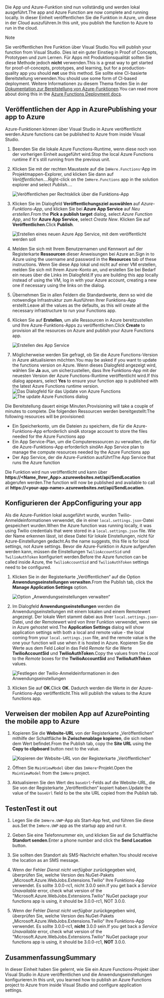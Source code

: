 <span data-ttu-id="ea363-101">Die App und Azure-Funktion sind nun vollständig und werden lokal ausgeführt.</span><span class="sxs-lookup"><span data-stu-id="ea363-101">The app and Azure Function are now complete and running locally.</span></span> <span data-ttu-id="ea363-102">In dieser Einheit veröffentlichen Sie die Funktion in Azure, um diese in der Cloud auszuführen.</span><span class="sxs-lookup"><span data-stu-id="ea363-102">In this unit, you publish the function to Azure to run in the cloud.</span></span>

> [!Note]
> <span data-ttu-id="ea363-103">Sie veröffentlichen Ihre Funktion über Visual Studio.</span><span class="sxs-lookup"><span data-stu-id="ea363-103">You will publish your function from Visual Studio.</span></span> <span data-ttu-id="ea363-104">Dies ist ein guter Einstieg in Proof of Concepts, Prototypen und zum Lernen. Für Apps mit Produktionsqualität sollten Sie diese Methode jedoch **nicht** verwenden.</span><span class="sxs-lookup"><span data-stu-id="ea363-104">This is a great way to get started for proof-of-concepts, prototypes, and learning, but for a production-quality app you should **not** use this method.</span></span> <span data-ttu-id="ea363-105">Sie sollte eine CI-basierte Bereitstellung verwenden.</span><span class="sxs-lookup"><span data-stu-id="ea363-105">You should use some form of CI-based deployment.</span></span> <span data-ttu-id="ea363-106">Weitere Informationen zu diesem Thema finden Sie in der [Dokumentation zur Bereitstellung von Azure-Funktionen](https://docs.microsoft.com/azure/azure-functions/functions-continuous-deployment?azure-portal=true).</span><span class="sxs-lookup"><span data-stu-id="ea363-106">You can read more about doing this in the [Azure Functions Deployment docs](https://docs.microsoft.com/azure/azure-functions/functions-continuous-deployment?azure-portal=true).</span></span>

## <a name="publishing-your-app-to-azure"></a><span data-ttu-id="ea363-107">Veröffentlichen der App in Azure</span><span class="sxs-lookup"><span data-stu-id="ea363-107">Publishing your app to Azure</span></span>

<span data-ttu-id="ea363-108">Azure-Funktionen können über Visual Studio in Azure veröffentlicht werden.</span><span class="sxs-lookup"><span data-stu-id="ea363-108">Azure functions can be published to Azure from inside Visual Studio.</span></span>

1. <span data-ttu-id="ea363-109">Beenden Sie die lokale Azure Functions-Runtime, wenn diese noch von der vorherigen Einheit ausgeführt wird.</span><span class="sxs-lookup"><span data-stu-id="ea363-109">Stop the local Azure Functions runtime if it's still running from the previous unit.</span></span>

1. <span data-ttu-id="ea363-110">Klicken Sie mit der rechten Maustaste auf die `ImHere.Functions`-App im Projektmappen-Explorer, und klicken Sie dann auf *Veröffentlichen...*.</span><span class="sxs-lookup"><span data-stu-id="ea363-110">Right-click on the `ImHere.Functions` app in the solution explorer and select *Publish...*.</span></span>

    ![Veröffentlichen per Rechtsklick über die Funktions-App](../media/8-right-click-publish.png)

1. <span data-ttu-id="ea363-112">Klicken Sie im Dialogfeld **Veröffentlichungsziel auswählen** auf *Azure-Funktions-App*, und klicken Sie bei **Azure App Service** auf *Neu erstellen*.</span><span class="sxs-lookup"><span data-stu-id="ea363-112">From the **Pick a publish target** dialog, select *Azure Function App*, and for **Azure App Service**, select *Create New*.</span></span> <span data-ttu-id="ea363-113">Klicken Sie auf **Veröffentlichen**.</span><span class="sxs-lookup"><span data-stu-id="ea363-113">Click **Publish**.</span></span>

    ![Erstellen eines neuen Azure App Service, mit dem veröffentlicht werden soll](../media/8-pick-publish-target.png)

1. <span data-ttu-id="ea363-115">Melden Sie sich mit Ihrem Benutzernamen und Kennwort auf der Registerkarte **Ressourcen** dieser Anweisungen bei Azure an.</span><span class="sxs-lookup"><span data-stu-id="ea363-115">Sign in to Azure using the username and password in the **Resources** tab of these instructions.</span></span> <span data-ttu-id="ea363-116">Wenn Sie diese App lokal und nicht auf einer VM erstellen, melden Sie sich mit Ihrem Azure-Konto an, und erstellen Sie bei Bedarf ein neues über die Links im Dialogfeld.</span><span class="sxs-lookup"><span data-stu-id="ea363-116">If you are building this app locally instead of using the VM, log in with your Azure account, creating a new one if necessary using the links on the dialog.</span></span>

1. <span data-ttu-id="ea363-117">Übernehmen Sie in allen Feldern die Standardwerte, denn so wird die notwendige Infrastruktur zum Ausführen Ihrer Funktions-App erstellt.</span><span class="sxs-lookup"><span data-stu-id="ea363-117">Leave all the values as the defaults, as this will create all the necessary infrastructure to run your Functions app.</span></span>

1. <span data-ttu-id="ea363-118">Klicken Sie auf **Erstellen**, um alle Ressourcen in Azure bereitzustellen und Ihre Azure-Funktions-Apps zu veröffentlichen.</span><span class="sxs-lookup"><span data-stu-id="ea363-118">Click **Create** to provision all the resources on Azure and publish your Azure Functions app.</span></span>

    ![Erstellen des App Service](../media/8-create-app-service.png)

1. <span data-ttu-id="ea363-120">Möglicherweise werden Sie gefragt, ob Sie die Azure Functions-Version in Azure aktualisieren möchten.</span><span class="sxs-lookup"><span data-stu-id="ea363-120">You may be asked if you want to update the functions version on Azure.</span></span> <span data-ttu-id="ea363-121">Wenn dieses Dialogfeld angezeigt wird, wählen Sie **Ja** aus, um sicherzustellen, dass Ihre Funktions-App mit der neuesten Version der Azure Functions-Runtime veröffentlicht wird.</span><span class="sxs-lookup"><span data-stu-id="ea363-121">If this dialog appears, select **Yes** to ensure your function app is published with the latest Azure Functions runtime version.</span></span>
    <span data-ttu-id="ea363-122">![Das Dialogfeld für das Update von Azure Functions](../media/8-update-functions-on-azure.png)</span><span class="sxs-lookup"><span data-stu-id="ea363-122">![The update Azure Functions dialog](../media/8-update-functions-on-azure.png)</span></span>

<span data-ttu-id="ea363-123">Die Bereitstellung dauert einige Minuten.</span><span class="sxs-lookup"><span data-stu-id="ea363-123">Provisioning will take a couple of minutes to complete.</span></span> <span data-ttu-id="ea363-124">Die folgenden Ressourcen werden bereitgestellt:</span><span class="sxs-lookup"><span data-stu-id="ea363-124">The following resources will be provisioned:</span></span>

- <span data-ttu-id="ea363-125">Ein Speicherkonto, um die Dateien zu speichern, die für die Azure-Funktions-App erforderlich sind</span><span class="sxs-lookup"><span data-stu-id="ea363-125">A storage account to store the files needed for the Azure Functions app</span></span>
- <span data-ttu-id="ea363-126">Ein App Service-Plan, um die Computeressourcen zu verwalten, die für die Azure-Funktions-App erforderlich sind</span><span class="sxs-lookup"><span data-stu-id="ea363-126">An App Service plan to manage the compute resources needed by the Azure Functions app</span></span>
- <span data-ttu-id="ea363-127">Der App Service, der die Azure-Funktion ausführt</span><span class="sxs-lookup"><span data-stu-id="ea363-127">The App Service that runs the Azure function</span></span>

<span data-ttu-id="ea363-128">Die Funktion wird nun veröffentlicht und kann über **https://\<Name_Ihrer_App\>.azurewebsites.net/api/SendLocation** abgerufen werden.</span><span class="sxs-lookup"><span data-stu-id="ea363-128">The function will now be published and available to call at **https://\<your-app-name\>.azurewebsites.net/api/SendLocation**.</span></span>

## <a name="configuring-your-app"></a><span data-ttu-id="ea363-129">Konfigurieren der App</span><span class="sxs-lookup"><span data-stu-id="ea363-129">Configuring your app</span></span>

<span data-ttu-id="ea363-130">Als die Azure-Funktion lokal ausgeführt wurde, wurden Twilio-Anmeldeinformationen verwendet, die in einer `local.settings.json`-Datei gespeichert wurden.</span><span class="sxs-lookup"><span data-stu-id="ea363-130">When the Azure function was running locally, it was using Twilio credentials that were stored in a `local.settings.json` file.</span></span> <span data-ttu-id="ea363-131">Wie der Name erkennen lässt, ist diese Datei für lokale Einstellungen, nicht für Azure-Einstellungen gedacht.</span><span class="sxs-lookup"><span data-stu-id="ea363-131">As the name suggests, this file is for local settings, not Azure settings.</span></span> <span data-ttu-id="ea363-132">Bevor die Azure-Funktion in Azure aufgerufen werden kann, müssen die Einstellungen `TwilioAccountSid` und `TwilioAuthToken` konfiguriert werden.</span><span class="sxs-lookup"><span data-stu-id="ea363-132">Before the Azure function can be called inside Azure, the `TwilioAccountSid` and `TwilioAuthToken` settings need to be configured.</span></span>

1. <span data-ttu-id="ea363-133">Klicken Sie in der Registerkarte „Veröffentlichen“ auf die Option **Anwendungseinstellungen verwalten**.</span><span class="sxs-lookup"><span data-stu-id="ea363-133">From the Publish tab, click the **Manage Application Settings** option.</span></span>

    ![Option „Anwendungseinstellungen verwalten“](../media/8-application-settings-option.png)

1. <span data-ttu-id="ea363-135">Im Dialogfeld **Anwendungseinstellungen** werden die Anwendungseinstellungen mit einem lokalen und einem Remotewert angezeigt. Der lokale Wert stammt dabei aus Ihrer `local.settings.json`-Datei, und der Remotewert wird von Ihrer Funktion verwendet, wenn sie in Azure gehostet wird.</span><span class="sxs-lookup"><span data-stu-id="ea363-135">The **Application Settings** dialog will show application settings with both a local and remote value - the local coming from your `local.settings.json` file, and the remote value is the one your function will use when it is hosted in Azure.</span></span> <span data-ttu-id="ea363-136">Kopieren Sie die Werte aus dem Feld *Lokal* in das Feld *Remote* für die Werte **TwilioAccountSid** und **TwilioAuthToken**.</span><span class="sxs-lookup"><span data-stu-id="ea363-136">Copy the values from the *Local* to the *Remote* boxes for the **TwilioAccountSid** and **TwilioAuthToken** values.</span></span>

    ![Festlegen der Twilio-Anmeldeinformationen in den Anwendungseinstellungen](../media/8-set-creds-in-app-settings.png)

1. <span data-ttu-id="ea363-138">Klicken Sie auf **OK**.</span><span class="sxs-lookup"><span data-stu-id="ea363-138">Click **OK**.</span></span> <span data-ttu-id="ea363-139">Dadurch werden die Werte in der Azure-Funktions-App veröffentlicht.</span><span class="sxs-lookup"><span data-stu-id="ea363-139">This will publish the values to the Azure functions app.</span></span>

## <a name="pointing-the-mobile-app-to-azure"></a><span data-ttu-id="ea363-140">Verweisen der mobilen App auf Azure</span><span class="sxs-lookup"><span data-stu-id="ea363-140">Pointing the mobile app to Azure</span></span>

1. <span data-ttu-id="ea363-141">Kopieren Sie die **Website-URL** von der Registerkarte „Veröffentlichen“ mithilfe der Schaltfläche **In Zwischenablage kopieren**, die sich neben dem Wert befindet.</span><span class="sxs-lookup"><span data-stu-id="ea363-141">From the Publish tab, copy the **Site URL** using the **Copy to clipboard** button next to the value.</span></span>

    ![Kopieren der Website-URL von der Registerkarte „Veröffentlichen“](../media/8-copy-site-url.png)

1. <span data-ttu-id="ea363-143">Öffnen Sie `MainViewModel` über das `ImHere`-Projekt.</span><span class="sxs-lookup"><span data-stu-id="ea363-143">Open the `MainViewModel` from the `ImHere` project.</span></span>

1. <span data-ttu-id="ea363-144">Aktualisieren Sie den Wert des `baseUrl`-Felds auf die Website-URL, die Sie von der Registerkarte „Veröffentlichen“ kopiert haben.</span><span class="sxs-lookup"><span data-stu-id="ea363-144">Update the value of the `baseUrl` field to be the site URL copied from the Publish tab.</span></span>

## <a name="test-it-out"></a><span data-ttu-id="ea363-145">Testen</span><span class="sxs-lookup"><span data-stu-id="ea363-145">Test it out</span></span>

1. <span data-ttu-id="ea363-146">Legen Sie die `ImHere.UWP`-App als Start-App fest, und führen Sie diese aus.</span><span class="sxs-lookup"><span data-stu-id="ea363-146">Set the `ImHere.UWP` app as the startup app and run it.</span></span>

1. <span data-ttu-id="ea363-147">Geben Sie eine Telefonnummer ein, und klicken Sie auf die Schaltfläche **Standort senden**.</span><span class="sxs-lookup"><span data-stu-id="ea363-147">Enter a phone number and click the **Send Location** button.</span></span>

1. <span data-ttu-id="ea363-148">Sie sollten den Standort als SMS-Nachricht erhalten.</span><span class="sxs-lookup"><span data-stu-id="ea363-148">You should receive the location as an SMS message.</span></span>

1. <span data-ttu-id="ea363-149">Wenn der Fehler *Dienst nicht verfügbar* zurückgegeben wird, überprüfen Sie, welche Version des NuGet-Pakets „Microsoft.Azure.WebJobs.Extensions.Twilio“ Ihre Funktions-App verwendet. Es sollte 3.0.0-rc1, nicht 3.0.0 sein.</span><span class="sxs-lookup"><span data-stu-id="ea363-149">If you get back a *Service Unavailable* error, check what version of the "Microsoft.Azure.WebJobs.Extensions.Twilio" NuGet package your functions app is using, it should be 3.0.0-rc1, NOT 3.0.0.</span></span>
1. <span data-ttu-id="ea363-150">Wenn der Fehler *Dienst nicht verfügbar* zurückgegeben wird, überprüfen Sie, welche Version des NuGet-Pakets „Microsoft.Azure.WebJobs.Extensions.Twilio“ Ihre Funktions-App verwendet. Es sollte 3.0.0-rc1, **nicht** 3.0.0 sein.</span><span class="sxs-lookup"><span data-stu-id="ea363-150">If you get back a *Service Unavailable* error, check what version of the "Microsoft.Azure.WebJobs.Extensions.Twilio" NuGet package your functions app is using, it should be 3.0.0-rc1, **NOT** 3.0.0.</span></span>

## <a name="summary"></a><span data-ttu-id="ea363-151">Zusammenfassung</span><span class="sxs-lookup"><span data-stu-id="ea363-151">Summary</span></span>

<span data-ttu-id="ea363-152">In dieser Einheit haben Sie gelernt, wie Sie ein Azure Functions-Projekt über Visual Studio in Azure veröffentlichen und die Anwendungseinstellungen konfigurieren.</span><span class="sxs-lookup"><span data-stu-id="ea363-152">In this unit, you learned how to publish an Azure Functions project to Azure from inside Visual Studio and configure application settings.</span></span>